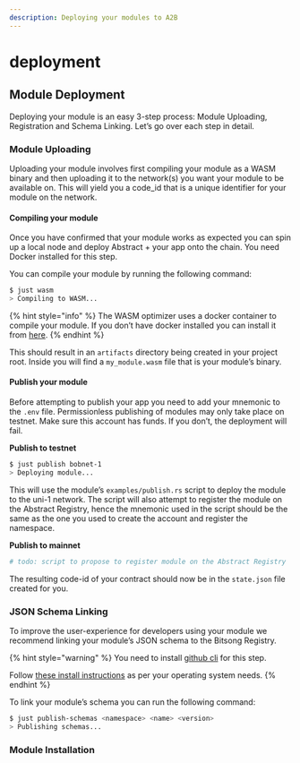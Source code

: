 ```yaml
---
description: Deploying your modules to A2B
---
```


# deployment

## Module Deployment

Deploying your module is an easy 3-step process: Module Uploading, Registration and Schema Linking. Let’s go over each step in detail.

### Module Uploading

Uploading your module involves first compiling your module as a WASM binary and then uploading it to the network(s) you want your module to be available on. This will yield you a code\_id that is a unique identifier for your module on the network.

#### Compiling your module

Once you have confirmed that your module works as expected you can spin up a local node and deploy Abstract + your app onto the chain. You need Docker installed for this step.

You can compile your module by running the following command:

```sh
$ just wasm
> Compiling to WASM...
```

{% hint style="info" %}
The WASM optimizer uses a docker container to compile your module. If you don’t have docker installed you can install it from [here](https://docs.docker.com/get-started/get-docker/).&#x20;
{% endhint %}

This should result in an `artifacts` directory being created in your project root. Inside you will find a `my_module.wasm` file that is your module’s binary.

#### Publish your module

Before attempting to publish your app you need to add your mnemonic to the `.env` file. Permissionless publishing of modules may only take place on testnet. Make sure this account has funds. If you don’t, the deployment will fail.

**Publish to testnet**

```sh
$ just publish bobnet-1
> Deploying module...
```

This will use the module’s `examples/publish.rs` script to deploy the module to the uni-1 network. The script will also attempt to register the module on the Abstract Registry, hence the mnemonic used in the script should be the same as the one you used to create the account and register the namespace.

**Publish to mainnet**

```sh
# todo: script to propose to register module on the Abstract Registry
```

The resulting code-id of your contract should now be in the `state.json` file created for you.

### JSON Schema Linking

To improve the user-experience for developers using your module we recommend linking your module’s JSON schema to the Bitsong Registry.

{% hint style="warning" %}
You need to install [github cli](https://cli.github.com/) for this step.

Follow [these install instructions](https://github.com/cli/cli#installation) as per your operating system needs.
{% endhint %}

To link your module’s schema you can run the following command:

```sh
$ just publish-schemas <namespace> <name> <version>
> Publishing schemas...
```

### Module Installation
